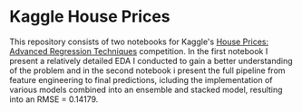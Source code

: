 ﻿# Kaggle House Prices

This repository consists of two notebooks for Kaggle's [House Prices: Advanced Regression Techniques](https://www.kaggle.com/c/house-prices-advanced-regression-techniques)
competition. In the first notebook I present a relatively detailed EDA I conducted to gain a better understanding of the problem and in the second notebook i present 
the full pipeline from feature engineering to final predictions, icluding the implementation of various models combined into an ensemble and stacked model,
resulting into an RMSE = 0.14179.